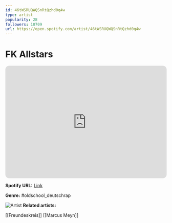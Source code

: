 ```yaml
---
id: 46tWSRUQWQSnRtQzhd0q4w
type: artist
popularity: 28
followers: 10709
url: https://open.spotify.com/artist/46tWSRUQWQSnRtQzhd0q4w
---
```

# FK Allstars

<iframe style="border-radius:12px" src="https://open.spotify.com/embed/artist/46tWSRUQWQSnRtQzhd0q4w" width="100%" height="352" frameBorder="0" allowfullscreen="" allow="autoplay; clipboard-write; encrypted-media; fullscreen; picture-in-picture" loading="lazy"></iframe>

**Spotify URL:** [Link](https://open.spotify.com/artist/46tWSRUQWQSnRtQzhd0q4w)

**Genre:**  #oldschool_deutschrap

![Artist](https://i.scdn.co/image/ab67616d0000b273c1033c6354b0f5c5782c08f4)
**Related artists:**

[[Freundeskreis]]
[[Marcus Meyn]]
